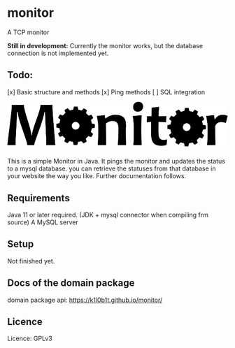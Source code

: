 # monitor
A TCP monitor

**Still in development:** Currently the monitor works, but the database connection is not implemented yet. 

## Todo:

[x] Basic structure and methods
[x] Ping methods
[ ] SQL integration

![Logo](monitorLogo.png)

This is a simple Monitor in Java. It pings the monitor and updates the status to a mysql database. you can retrieve the statuses from that database in your website the way you like. Further documentation follows.

## Requirements
Java 11 or later required. (JDK + mysql connector when compiling frm source)
A MySQL server

## Setup
Not finished yet.

## Docs of the domain package

domain package api: <https://k1l0b1t.github.io/monitor/>

## Licence
Licence: GPLv3